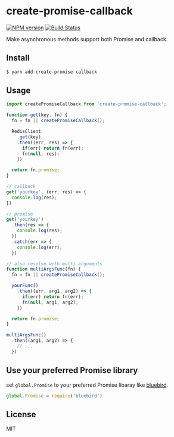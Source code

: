 # create-promise-callback

[![NPM version](https://img.shields.io/npm/v/next.svg)](https://www.npmjs.com/package/create-promise-callback)
[![Build Status](https://api.travis-ci.org/morenyang/create-promise-callback.svg?branch=master)](https://travis-ci.org/morenyang/create-promise-callback)

Make asynchronous methods support both Promise and callback.

## Install
```sh
$ yarn add create-promise callback
```

## Usage

```js
import createPromiseCallback from 'create-promise-callback';

function get(key, fn) {
  fn = fn || createPromiseCallback();

  RedisClient
    .get(key)
    .then((err, res) => {
      if(err) return fn(err);
      fn(null, res);
    })

  return fn.promise;
}

// callback
get('yourkey', (err, res) => {
  console.log(res);
})

// promise
get('yourkey')
  .then(res => {
    console.log(res);
  })
  .catch(err => {
    console.log(err);
  })

// also resolve with multi arguments
function multiArgsFunc(fn) {
  fn = fn || createPromiseCallback();

  yourFunc()
    .then((err, arg1, arg2) => {
      if(err) return fn(err);
      fn(null, arg1, arg2);
    })

  return fn.promise;
}

multiArgsFunc()
  .then((arg1, arg2) => {
    // ...
  })
```
## Use your preferred Promise library
set `global.Promise` to your preferred Promise libaray like [bluebird](http://bluebirdjs.com/). 

```js
global.Promise = require('bluebird')
```

## License
MIT